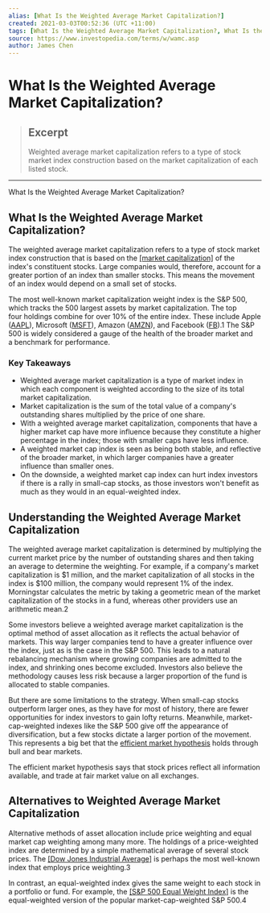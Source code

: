 ```yaml
---
alias: [What Is the Weighted Average Market Capitalization?]
created: 2021-03-03T00:52:36 (UTC +11:00)
tags: [What Is the Weighted Average Market Capitalization?, What Is the Weighted Average Market Capitalization?]
source: https://www.investopedia.com/terms/w/wamc.asp
author: James Chen
---
```


# What Is the Weighted Average Market Capitalization?

> ## Excerpt
> Weighted average market capitalization refers to a type of stock market index construction based on the market capitalization of each listed stock.

---

What Is the Weighted Average Market Capitalization?
## What Is the Weighted Average Market Capitalization?

The weighted average market capitalization refers to a type of stock market index construction that is based on the [[market capitalization]](https://www.investopedia.com/terms/m/marketcapitalization.asp) of the index's constituent stocks. Large companies would, therefore, account for a greater portion of an index than smaller stocks. This means the movement of an index would depend on a small set of stocks.

The most well-known market capitalization weight index is the S&P 500, which tracks the 500 largest assets by market capitalization. The top four holdings combine for over 10% of the entire index. These include Apple ([AAPL](https://www.investopedia.com/markets/quote?tvwidgetsymbol=aapl)), Microsoft ([MSFT](https://www.investopedia.com/markets/quote?tvwidgetsymbol=msft)), Amazon ([AMZN](https://www.investopedia.com/markets/quote?tvwidgetsymbol=amzn)), and Facebook ([FB](https://www.investopedia.com/markets/quote?tvwidgetsymbol=fb)).1 The S&P 500 is widely considered a gauge of the health of the broader market and a benchmark for performance. 

### Key Takeaways

-   Weighted average market capitalization is a type of market index in which each component is weighted according to the size of its total market capitalization.
-   Market capitalization is the sum of the total value of a company's outstanding shares multiplied by the price of one share.
-   With a weighted average market capitalization, components that have a higher market cap have more influence because they constitute a higher percentage in the index; those with smaller caps have less influence.
-   A weighted market cap index is seen as being both stable, and reflective of the broader market, in which larger companies have a greater influence than smaller ones.
-   On the downside, a weighted market cap index can hurt index investors if there is a rally in small-cap stocks, as those investors won't benefit as much as they would in an equal-weighted index.

## Understanding the Weighted Average Market Capitalization

The weighted average market capitalization is determined by multiplying the current market price by the number of outstanding shares and then taking an average to determine the weighting. For example, if a company's market capitalization is $1 million, and the market capitalization of all stocks in the index is $100 million, the company would represent 1% of the index. Morningstar calculates the metric by taking a geometric mean of the market capitalization of the stocks in a fund, whereas other providers use an arithmetic mean.2 

Some investors believe a weighted average market capitalization is the optimal method of asset allocation as it reflects the actual behavior of markets. This way larger companies tend to have a greater influence over the index, just as is the case in the S&P 500. This leads to a natural rebalancing mechanism where growing companies are admitted to the index, and shrinking ones become excluded. Investors also believe the methodology causes less risk because a larger proportion of the fund is allocated to stable companies.

But there are some limitations to the strategy. When small-cap stocks outperform larger ones, as they have for most of history, there are fewer opportunities for index investors to gain lofty returns. Meanwhile, market-cap-weighted indexes like the S&P 500 give off the appearance of diversification, but a few stocks dictate a larger portion of the movement. This represents a big bet that the [efficient market hypothesis](https://www.investopedia.com/terms/e/efficientmarkethypothesis.asp) holds through bull and bear markets. 

The efficient market hypothesis says that stock prices reflect all information available, and trade at fair market value on all exchanges.

## Alternatives to Weighted Average Market Capitalization

Alternative methods of asset allocation include price weighting and equal market cap weighting among many more. The holdings of a price-weighted index are determined by a simple mathematical average of several stock prices. The [[Dow Jones Industrial Average]](https://www.investopedia.com/terms/d/djia.asp) is perhaps the most well-known index that employs price weighting.3

In contrast, an equal-weighted index gives the same weight to each stock in a portfolio or fund. For example, the [[S&P 500 Equal Weight Index]](https://www.investopedia.com/articles/exchangetradedfunds/08/market-equal-weight.asp) is the equal-weighted version of the popular market-cap-weighted S&P 500.4
